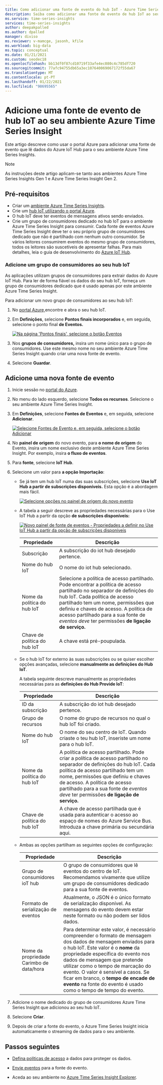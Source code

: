```yaml
---
title: Como adicionar uma fonte de evento do hub IoT - Azure Time Series Insights | Microsoft Docs
description: Saiba como adicionar uma fonte de evento de hub IoT ao seu ambiente Azure Time Series Insight.
ms.service: time-series-insights
services: time-series-insights
author: deepakpalled
ms.author: dpalled
manager: diviso
ms.reviewer: v-mamcge, jasonh, kfile
ms.workload: big-data
ms.topic: conceptual
ms.date: 01/21/2021
ms.custom: seodec18
ms.openlocfilehash: bb13df0f87cd10719f33afe4ec080c4c785df720
ms.sourcegitcommit: 77afc94755db65a3ec107640069067172f55da67
ms.translationtype: MT
ms.contentlocale: pt-PT
ms.lasthandoff: 01/22/2021
ms.locfileid: "98695565"
---
```

# <a name="add-an-iot-hub-event-source-to-your-azure-time-series-insight-environment"></a>Adicione uma fonte de evento de hub IoT ao seu ambiente Azure Time Series Insight

Este artigo descreve como usar o portal Azure para adicionar uma fonte de evento que lê dados do Azure IoT Hub para o seu ambiente Azure Time Series Insights.

> [!NOTE]
> As instruções deste artigo aplicam-se tanto aos ambientes Azure Time Series Insights Gen 1 e Azure Time Series Insight Gen 2.

## <a name="prerequisites"></a>Pré-requisitos

* Criar um [ambiente Azure Time Series Insights](./tutorials-set-up-tsi-environment.md).
* Crie um [hub IoT utilizando o portal Azure](../iot-hub/iot-hub-create-through-portal.md).
* O hub IoT deve ter eventos de mensagens ativos sendo enviados.
* Crie um grupo de consumidores dedicado no hub IoT para o ambiente Azure Time Series Insight para consumir. Cada fonte de eventos Azure Time Series Insight deve ter o seu próprio grupo de consumidores dedicado que não é partilhado com nenhum outro consumidor. Se vários leitores consumirem eventos do mesmo grupo de consumidores, todos os leitores são suscetíveis de apresentar falhas. Para mais detalhes, leia o guia de desenvolvimento do [Azure IoT Hub](../iot-hub/iot-hub-devguide.md).

### <a name="add-a-consumer-group-to-your-iot-hub"></a>Adicione um grupo de consumidores ao seu hub IoT

As aplicações utilizam grupos de consumidores para extrair dados do Azure IoT Hub. Para ler de forma fiável os dados do seu hub IoT, forneça um grupo de consumidores dedicado que é usado apenas por este ambiente Azure Time Series Insight.

Para adicionar um novo grupo de consumidores ao seu hub IoT:

1. No [portal Azure,](https://portal.azure.com)encontre e abra o seu hub IoT.

1. Em **Definições**, selecione **Pontos finais incorporados** e, em seguida, selecione o ponto final **de Eventos.**

   [![Na página 'Pontos finais', selecione o botão Eventos](media/time-series-insights-how-to-add-an-event-source-iothub/tsi-connect-iot-hub.png)](media/time-series-insights-how-to-add-an-event-source-iothub/tsi-connect-iot-hub.png#lightbox)

1. Nos **grupos de consumidores,** insira um nome único para o grupo de consumidores. Use este mesmo nome no seu ambiente Azure Time Series Insight quando criar uma nova fonte de evento.

1. Selecione **Guardar**.

## <a name="add-a-new-event-source"></a>Adicione uma nova fonte de evento

1. Inicie sessão no [portal do Azure](https://portal.azure.com).

1. No menu do lado esquerdo, selecione **Todos os recursos**. Selecione o seu ambiente Azure Time Series Insight.

1. Em **Definições**, selecione **Fontes de Eventos** e, em seguida, selecione **Adicionar**.

   [![Selecione Fontes de Evento e, em seguida, selecione o botão Adicionar](media/time-series-insights-how-to-add-an-event-source-iothub/tsi-add-event-source.png)](media/time-series-insights-how-to-add-an-event-source-iothub/tsi-add-event-source.png#lightbox)

1. No **painel de origem** do novo evento, para **o nome de origem** do Evento, insira um nome exclusivo deste ambiente Azure Time Series Insight. Por exemplo, insira **o fluxo de eventos**.

1. Para **fonte**, selecione **IoT Hub**.

1. Selecione um valor para **a opção Importação**:

   * Se já tem um hub IoT numa das suas subscrições, selecione **Use IoT Hub a partir de subscrições disponíveis.** Esta opção é a abordagem mais fácil.

     [![Selecione opções no painel de origem do novo evento](media/time-series-insights-how-to-add-an-event-source-iothub/tsi-select-an-import-option.png)](media/time-series-insights-how-to-add-an-event-source-iothub/tsi-select-an-import-option.png#lightbox)

   * A tabela a seguir descreve as propriedades necessárias para o Use IoT Hub a partir da opção **de subscrições disponíveis:**

       [![Novo painel de fonte de eventos - Propriedades a definir no Use IoT Hub a partir da opção de subscrições disponíveis](media/time-series-insights-how-to-add-an-event-source-iothub/tsi-create-configure-confirm.png)](media/time-series-insights-how-to-add-an-event-source-iothub/tsi-create-configure-confirm.png#lightbox)

       | Propriedade | Descrição |
       | --- | --- |
       | Subscrição | A subscrição do iot hub desejado pertence. |
       | Nome do hub IoT | O nome do iot hub selecionado. |
       | Nome da política do hub IoT | Selecione a política de acesso partilhado. Pode encontrar a política de acesso partilhado no separador de definições do hub IoT. Cada política de acesso partilhado tem um nome, permissões que definiu e chaves de acesso. A política de acesso partilhado para a sua fonte de *eventos deve* ter permissões **de ligação de serviço.** |
       | Chave de política do hub IoT | A chave está pré-poupulada. |

   * Se o hub IoT for externo às suas subscrições ou se quiser escolher opções avançadas, selecione **manualmente as definições do Hub IoT**.

      A tabela seguinte descreve manualmente as propriedades necessárias para as **definições do Hub Provide IoT**:

       | Propriedade | Descrição |
       | --- | --- |
       | ID da subscrição | A subscrição do iot hub desejado pertence. |
       | Grupo de recursos | O nome do grupo de recursos no qual o hub IoT foi criado. |
       | Nome do hub IoT | O nome do seu centro de IoT. Quando criaste o teu hub IoT, inseriste um nome para o hub IoT. |
       | Nome da política do hub IoT | A política de acesso partilhado. Pode criar a política de acesso partilhado no separador de definições do hub IoT. Cada política de acesso partilhado tem um nome, permissões que definiu e chaves de acesso. A política de acesso partilhado para a sua fonte de *eventos deve* ter permissões **de ligação de serviço.** |
       | Chave de política do hub IoT | A chave de acesso partilhada que é usada para autenticar o acesso ao espaço de nomes do Azure Service Bus. Introduza a chave primária ou secundária aqui. |

   * Ambas as opções partilham as seguintes opções de configuração:

       | Propriedade | Descrição |
       | --- | --- |
       | Grupo de consumidores ioT hub | O grupo de consumidores que lê eventos do centro de IoT. Recomendamos vivamente que utilize um grupo de consumidores dedicado para a sua fonte de eventos. |
       | Formato de serialização de eventos | Atualmente, o JSON é o único formato de serialização disponível. As mensagens do evento devem estar neste formato ou não podem ser lidos dados. |
       | Nome da propriedade Carimbo de data/hora | Para determinar este valor, é necessário compreender o formato de mensagem dos dados de mensagem enviados para o hub IoT. Este valor é o **nome** da propriedade específica do evento nos dados de mensagem que pretende utilizar como o tempo de marcação do evento. O valor é sensível a casos. Se ficar em branco, o **tempo de encade de evento** na fonte do evento é usado como o tempo de tempo do evento. |

1. Adicione o nome dedicado do grupo de consumidores Azure Time Series Insight que adicionou ao seu hub IoT.

1. Selecione **Criar**.

1. Depois de criar a fonte do evento, o Azure Time Series Insight inicia automaticamente o streaming de dados para o seu ambiente.

## <a name="next-steps"></a>Passos seguintes

* [Defina políticas de acesso](./concepts-access-policies.md) a dados para proteger os dados.

* [Envie eventos](time-series-insights-send-events.md) para a fonte do evento.

* Aceda ao seu ambiente no [Azure Time Series Insight Explorer](https://insights.timeseries.azure.com).
